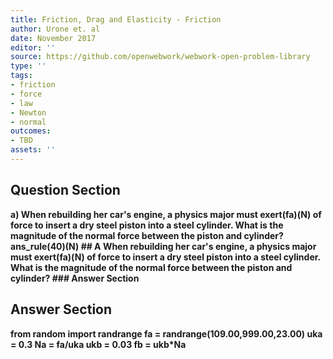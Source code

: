 ```yaml
---
title: Friction, Drag and Elasticity - Friction
author: Urone et. al
date: November 2017
editor: ''
source: https://github.com/openwebwork/webwork-open-problem-library
type: ''
tags:
- friction
- force
- law
- Newton
- normal
outcomes:
- TBD
assets: ''
---
```


## Question Section 

<b>
a) When rebuilding her car's engine, a physics major must exert(fa)(N) of force to insert a dry steel piston into a steel cylinder. What is the magnitude of the normal force between the piston and cylinder? 
ans_rule(40)(N)
## A
When rebuilding her car's engine, a physics major must exert(fa)(N) of force to insert a dry steel piston into a steel cylinder. What is the magnitude of the normal force between the piston and cylinder? 
### Answer Section


## Answer Section

from random import randrange
fa = randrange(109.00,999.00,23.00)
uka = 0.3
Na = fa/uka
ukb = 0.03
fb = ukb*Na